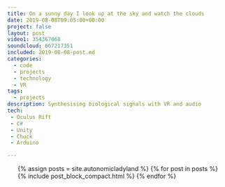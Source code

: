 ```yaml
---
title: On a sunny day I look up at the sky and watch the clouds
date: 2019-08-08T09:05:00+00:00
project: false
layout: post
video1: 354367068
soundcloud: 667217351
included: 2019-08-08-post.md
categories:
  - code
  - projects
  - technology
  - VR
tags:
  - projects
description: Synthesising biological signals with VR and audio
tech:
 - Oculus Rift
 - C#
 - Unity
 - Chuck
 - Arduino

---
```


<ul class="post-list">
    {% assign posts = site.autonomicladyland %}
	{% for post in posts %}
	{% include post_block_compact.html %}
	{% endfor %}
</ul>